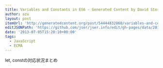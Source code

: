 ```yaml
---
title: Variables and Constants in ES6 - Generated Content by David Storey
author: azu
layout: post
itemUrl: 'http://generatedcontent.org/post/54444832868/variables-and-constants-in-es6'
editJSONPath: 'https://github.com/jser/jser.info/edit/gh-pages/data/2013/07/index.json'
date: '2013-07-05T15:20:10+00:00'
tags:
  - JavaScript
  - ECMA
---
```

let, constの対応状況まとめ
